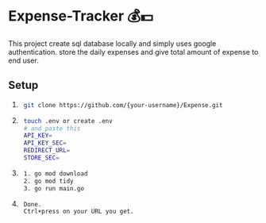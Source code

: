 # Expense-Tracker 💰💵

 This project create sql database locally and simply uses google authentication. store the daily expenses and give total amount of expense to end user.

## Setup

1. ```bash
    git clone https://github.com/{your-username}/Expense.git
2. ```bash
    touch .env or create .env
    # and paste this
    API_KEY=
    API_KEY_SEC=
    REDIRECT_URL=
    STORE_SEC=
3. ```bash
    1. go mod download 
    2. go mod tidy
    3. go run main.go
4. ```bash
    Done.
    Ctrl+press on your URL you get.
